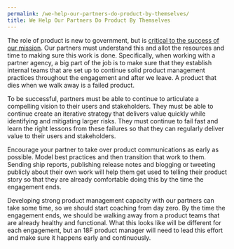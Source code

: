 ```yaml
---
permalink: /we-help-our-partners-do-product-by-themselves/
title: We Help Our Partners Do Product By Themselves
---
```

The role of product is new to government, but is <a href="https://breathepublication.com/product-for-president-59580e3b554c" target="_blank">critical to the success of our mission</a>. Our partners must understand this and allot the resources and time to making sure this work is done. Specifically, when working with a partner agency, a big part of the job is to make sure that they establish internal teams that are set up to continue solid product management practices throughout the engagement and after we leave. A product that dies when we walk away is a failed product.

To be successful, partners must be able to continue to articulate a compelling vision to their users and stakeholders. They must be able to continue create an iterative strategy that delivers value quickly while identifying and mitigating larger risks. They must continue to fail fast and learn the right lessons from these failures so that they can regularly deliver value to their users and stakeholders. 

Encourage your partner to take over product communications as early as possible. Model best practices and then transition that work to them. Sending ship reports, publishing release notes and blogging or tweeting publicly about their own work will help them get used to telling their product story so that they are already comfortable doing this by the time the engagement ends.

Developing strong product management capacity with our partners can take some time, so we should start coaching from day zero. By the time the engagement ends, we should be walking away from a product teams that are already healthy and functional. What this looks like will be different for each engagement, but an 18F product manager will need to lead this effort and make sure it happens early and continuously.